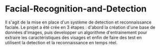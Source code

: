 # Facial-Recognition-and-Detection
Il s'agit de la mise en place d'un système de detection et reconnaissance faciale.
Le projet a été crée en 3 étapes :
d'abord la création d'une base de données d'images, puis developper un algorithme 
d'entrainement pour extraire les caractéristiques des visages et enfin de faire 
des test en utilisent la detection et la reconnaissance en temps réel.
